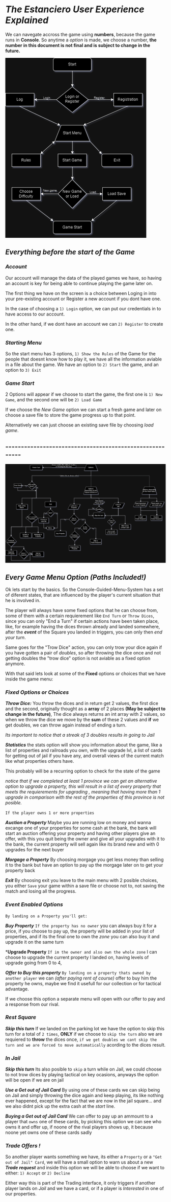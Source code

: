 # *The Estanciero User Experience Explained*

We can navegate accross the game using **numbers**, because the game runs in **Console**. So anytime a *option* is made, we choose a number, **the number in this document is not final and is subject to change in the future.**

![FlowChartPng.drawio.png](/docs/UXDiagram/FlowChartPng.drawio.png)

## *Everything before the start of the Game*

### _Account_

Our account will manage the data of the played games we have, so having an account is key for being able to continue playing the game later on.

The first thing we have on the screen is a choice between Loging in into your pre-existing account or Register a new account if you dont have one.

In the case of choosing a `1) Login` option, we can put our credentials in to have access to our account. 

In the other hand, if we dont have an account we can `2) Register` to create one.

### _Starting Menu_

So the start menu has 3 options, `1) Show the Rules` of the Game for the people that doesnt know how to play it, we have all the information aviable in a file about the game.
We have an option to `2) Start` the game, and an option to `3) Exit`

### _Game Start_

2 Options will appear if we choose to start the game, the first one is
`1) New Game`, and the second one will be `2) Load Game`

If we choose the *New Game* option we can start a fresh game and later on choose a save file to store the game progress up to that point.

Alternatively we can just choose an existing save file by choosing *load game*.


## --------------------------------------------------------

![GameMenu.drawio.png](/docs/UXDiagram/GameMenu/GameMenu.drawio.png)

## *Every Game Menu Option (Paths Included!)*
Ok lets start by the basics.
So the Console-Guided-Menu-System has a set of diferent states, that are influenced by the player's current situation that he is involved in.

The player will always have some fixed options that he can choose from, some of them with a certain requierement like `End Turn` or `Throw Dices`, since you can only "End a Turn" if certain actions have been taken place, like, for example having the dices thrown already and landed somewhere, after the ***event*** of the Square you landed in triggers, you can only then *end your turn*. 

Same goes for the "Trow Dice" action, you can only trow your dice again if you have gotten a pair of *doubles*, so after throwing the dice once and not getting doubles the "trow dice" option is not aviable as a fixed option anymore.

With that said lets look at some of the **Fixed** options or choices that we have inside the game menu:

### _Fixed Options or Choices_

***Throw Dice:***
You throw the dices and in return get 2 values, the first dice and the second, originally thought as a **array** of 2 places **(May be subject to change in the future)**, The dice always returns an int array with 2 values, so when we throw the dice we move by the **sum** of these 2 values and **if** we get doubles, we can throw again instead of ending a turn.

*Its important to notice that a streak of 3 doubles results in going to Jail*

***Statistics***
the stats option will show you information about the game, like a list of properties and railroads you own, with the upgrade lvl, a list of cards for getting out of jail if you have any, and overall views of the current match like what properties others have.

This probably will be a recurring option to check for the state of the game

*notice that if we completed at least 1 province we can get an alternative option to upgrade a property, this will result in a list of every property that meets the requierements for upgrading , meaning that having more than 1 upgrade in comparison with the rest of the properties of this province is not posible.*


`If the player owns 1 or more properties`

***Auction a Property***
Maybe you are running low on money and wanna excange one of your properties for some cash at the bank, the bank will start an auction offering your property and having other players give an offer, with this you quit being the owner and give all your upgrades with it to the bank, the current property will sell again like its brand new and with 0 upgrades for the next buyer

***Morgage a Property***
By choosing morgage you get less money than selling it to the bank but have an option to pay up the morgage later on to get your property back

***Exit***
By choosing exit you leave to the main menu with 2 posible choices, you either `Save` your game within a save file or choose not to, not saving the match and losing all the progress.

### _Event Enabled Options_

`By landing on a Property you'll get:`

***Buy Property*** 
`If the property has no owner` you can always buy it for a price, if you choose to pay up, the property will be added in your list of properties, and if its the final one to own the *zone* you can also buy it and upgrade it on the same turn

***Upgrade Property**
`If im the owner and also own the whole zone` I can choose to upgrade the current property I landed on, having levels of upgrade going from 0 to 4,

***Offer to Buy this property***
`By landing on a property thats owned by another player` we can *(after paying rent of course)* offer to buy him the property he owns, maybe we find it usefull for our collection or for tactical advantage.

If we choose this option a separate menu will open with our offer to pay and a response from our rival.

### _Rest Square_

***Skip this turn***
If we landed on the parking lot we have the option to skip this turn for a total of `2 times`, **ONLY** if we choose to `skip the turn` also we are requiered to **throw** the dices once, `if we get doubles we cant skip the turn and we are forced to move automatically` acording to the dices result.

### _In Jail_

***Skip this turn***
Its also posible to `skip` a turn while on Jail, we could choose to not trow dices by playing tactical on key ocasions, anyways the option will be open if we are on jail

***Use a _Get out of Jail_ Card***
By using one of these cards we can skip being on Jail and simply throwing the dice again and keep playing, its like nothing ever happened, except for the fact that we are now in the jail square...
and we also didnt pick up the extra cash at the *start* line.

***Buying a _Get out of Jail_ Card***
We can offer to pay up an ammount to a player that `owns` one of these cards, by picking this option we can see who owns it and offer up, if noone of the rival players shows up, it because noone yet owns one of these cards sadly

### _Trade Offers !_
So another player wants something we have, its either a `Property` or a `"Get out of Jail" Card`, we will have a small option to warn us about a new ***Trade request*** and inside this option we will be able to choose if we want to either:
`1) Accept`
or
`2) Decline`

Either way this is part of the Trading interface, it only triggers if another player lands on *Jail* and we have a card, or if a player is *Interested* in one of our properties.